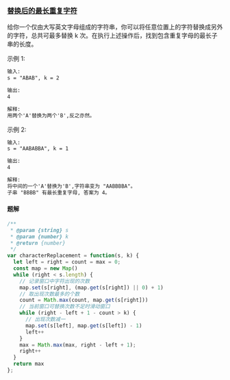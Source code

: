 ### [替换后的最长重复字符](https://leetcode-cn.com/problems/longest-repeating-character-replacement/)

给你一个仅由大写英文字母组成的字符串，你可以将任意位置上的字符替换成另外的字符，总共可最多替换 k 次。在执行上述操作后，找到包含重复字母的最长子串的长度。

示例 1:
 ```html
输入:
s = "ABAB", k = 2

输出:
4

解释:
用两个'A'替换为两个'B',反之亦然。
```

示例 2:
```html
输入:
s = "AABABBA", k = 1

输出:
4

解释:
将中间的一个'A'替换为'B',字符串变为 "AABBBBA"。
子串 "BBBB" 有最长重复字母, 答案为 4。
```

#### 题解
```javascript
/**
 * @param {string} s
 * @param {number} k
 * @return {number}
 */
var characterReplacement = function(s, k) {
  let left = right = count = max = 0;
  const map = new Map()
  while (right < s.length) {
    // 记录窗口中字符出现的次数
    map.set(s[right], (map.get(s[right]) || 0) + 1)
    // 取出现次数最多的个数
    count = Math.max(count, map.get(s[right]))
    // 当前窗口可替换次数不足时滑动窗口
    while (right - left + 1 - count > k) {
      // 出现次数减一
      map.set(s[left], map.get(s[left]) - 1)
      left++
    }
    max = Math.max(max, right - left + 1);
    right++
  }
  return max
};
```
